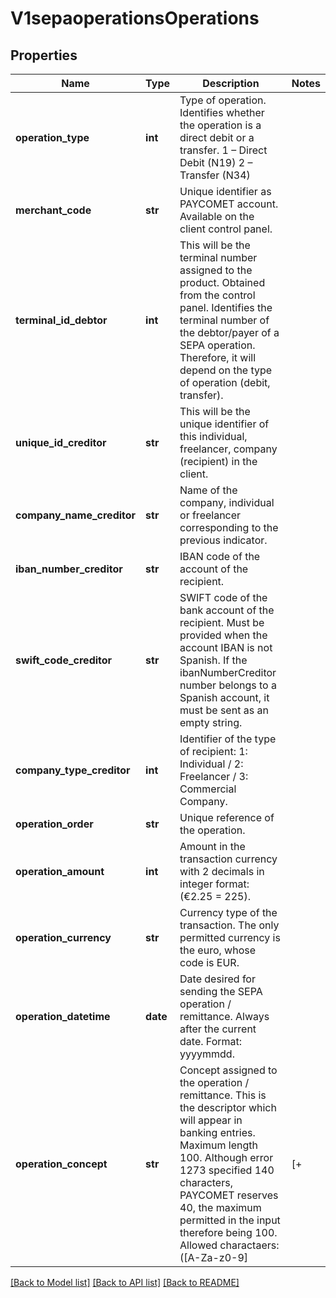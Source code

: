 # V1sepaoperationsOperations

## Properties
Name | Type | Description | Notes
------------ | ------------- | ------------- | -------------
**operation_type** | **int** | Type of operation. Identifies whether the operation is a direct debit or a transfer. 1 – Direct Debit (N19) 2 – Transfer (N34) | 
**merchant_code** | **str** | Unique identifier as PAYCOMET account. Available on the client control panel. | 
**terminal_id_debtor** | **int** | This will be the terminal number assigned to the product. Obtained from the control panel. Identifies the terminal number of the debtor/payer of a SEPA operation. Therefore, it will depend on the type of operation (debit, transfer). | 
**unique_id_creditor** | **str** | This will be the unique identifier of this individual, freelancer, company (recipient) in the client. | 
**company_name_creditor** | **str** | Name of the company, individual or freelancer corresponding to the previous indicator. | 
**iban_number_creditor** | **str** | IBAN code of the account of the recipient. | 
**swift_code_creditor** | **str** | SWIFT code of the bank account of the recipient. Must be provided when the account IBAN is not Spanish. If the ibanNumberCreditor number belongs to a Spanish account, it must be sent as an empty string. | 
**company_type_creditor** | **int** | Identifier of the type of recipient: 1: Individual / 2: Freelancer / 3: Commercial Company. | 
**operation_order** | **str** | Unique reference of the operation. | 
**operation_amount** | **int** | Amount in the transaction currency with 2 decimals in integer format: (€2.25 &#x3D; 225). | 
**operation_currency** | **str** | Currency type of the transaction. The only permitted currency is the euro, whose code is EUR. | 
**operation_datetime** | **date** | Date desired for sending the SEPA operation / remittance. Always after the current date. Format: yyyymmdd. | 
**operation_concept** | **str** | Concept assigned to the operation / remittance. This is the descriptor which will appear in banking entries. Maximum length 100. Although error 1273 specified 140 characters, PAYCOMET reserves 40, the maximum permitted in the input therefore being 100. Allowed charactaers: ([A-Za-z0-9]|[+|?|/|-|:|(|)|.|,|&#x27;| ]) | 

[[Back to Model list]](../README.md#documentation-for-models) [[Back to API list]](../README.md#documentation-for-api-endpoints) [[Back to README]](../README.md)

